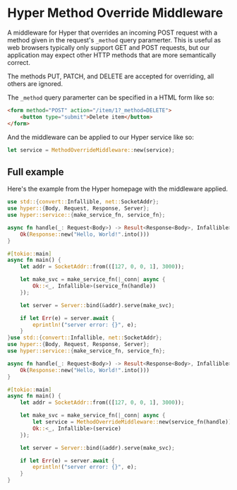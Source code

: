 # Hyper Method Override Middleware

A middleware for Hyper that overrides an incoming POST request with a method
given in the request's `_method` query paramerter. This is useful as web
browsers typically only support GET and POST requests, but our application may
expect other HTTP methods that are more semantically correct.

The methods PUT, PATCH, and DELETE are accepted for overriding, all others
are ignored.

The `_method` query paramerter can be specified in a HTML form like so:

```html
<form method="POST" action="/item/1?_method=DELETE">
    <button type="submit">Delete item</button>
</form>
```

And the middleware can be applied to our Hyper service like so:

```rust
let service = MethodOverrideMiddleware::new(service);
```

## Full example

Here's the example from the Hyper homepage with the middleware applied.

```rust
use std::{convert::Infallible, net::SocketAddr};
use hyper::{Body, Request, Response, Server};
use hyper::service::{make_service_fn, service_fn};

async fn handle(_: Request<Body>) -> Result<Response<Body>, Infallible> {
    Ok(Response::new("Hello, World!".into()))
}

#[tokio::main]
async fn main() {
    let addr = SocketAddr::from(([127, 0, 0, 1], 3000));

    let make_svc = make_service_fn(|_conn| async {
        Ok::<_, Infallible>(service_fn(handle))
    });

    let server = Server::bind(&addr).serve(make_svc);

    if let Err(e) = server.await {
        eprintln!("server error: {}", e);
    }
}use std::{convert::Infallible, net::SocketAddr};
use hyper::{Body, Request, Response, Server};
use hyper::service::{make_service_fn, service_fn};

async fn handle(_: Request<Body>) -> Result<Response<Body>, Infallible> {
    Ok(Response::new("Hello, World!".into()))
}

#[tokio::main]
async fn main() {
    let addr = SocketAddr::from(([127, 0, 0, 1], 3000));

    let make_svc = make_service_fn(|_conn| async {
        let service = MethodOverrideMiddleware::new(service_fn(handle));
        Ok::<_, Infallible>(service)
    });

    let server = Server::bind(&addr).serve(make_svc);

    if let Err(e) = server.await {
        eprintln!("server error: {}", e);
    }
}
```
